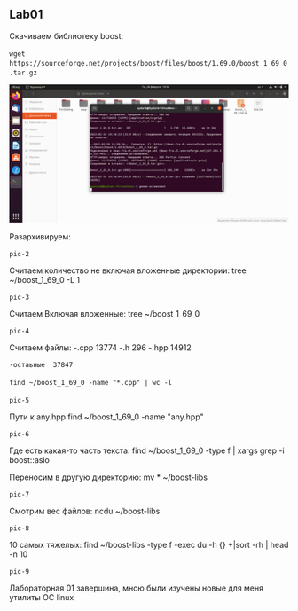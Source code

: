 ## Lab01

Скачиваем библиотеку boost:

`wget https://sourceforge.net/projects/boost/files/boost/1.69.0/boost_1_69_0.tar.gz`

![Pic-1](Pic-1.png)

Разархивируем:
	
	pic-2
	
Считаем количество не включая вложенные директории:
	tree ~/boost_1_69_0 -L 1
	
	pic-3
	
Считаем Включая вложенные:
	tree ~/boost_1_69_0
	
	pic-4
	
Считаем файлы:
	-.cpp  13774
	-.h  296
	-.hpp  14912
	
	-остаьные  37847
	
	find ~/boost_1_69_0 -name "*.cpp" | wc -l
	
	pic-5
	
Пути к any.hpp
	find ~/boost_1_69_0 -name "any.hpp"
	
	pic-6
	
Где есть какая-то часть текста:
	find ~/boost_1_69_0 -type f | xargs grep -i boost::asio
	
Переносим в другую директорию:
	mv * ~/boost-libs
	
	pic-7
	
Смотрим вес файлов:
	ncdu ~/boost-libs
	
	pic-8
	
10 самых тяжелых:
	find ~/boost-libs -type f -exec du -h {} +|sort -rh | head -n 10
	
	pic-9
	
Лабораторная 01 завершина, мною были изучены новые для меня утилиты ОС linux
